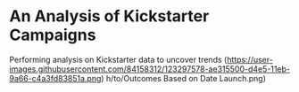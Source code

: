 # An Analysis of Kickstarter Campaigns
Performing analysis on Kickstarter data to uncover trends
(https://user-images.githubusercontent.com/84158312/123297578-ae315500-d4e5-11eb-9a66-c4a3fd83851a.png)
h/to/Outcomes Based on Date Launch.png)
